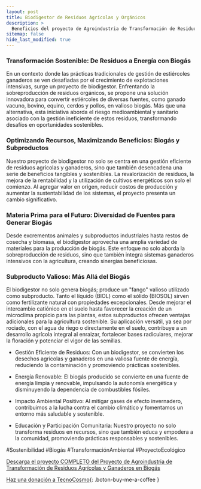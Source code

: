 ```yaml
---
layout: post
title: Biodigestor de Residuos Agrícolas y Orgánicos
description: >
  Beneficios del proyecto de Agroindustria de Transformación de Residuos Agrícolas y Ganaderos en Biogás.
sitemap: false
hide_last_modified: true
---
```


### Transformación Sostenible: De Residuos a Energía con Biogás 

En un contexto donde las prácticas tradicionales de gestión de estiércoles ganaderos se ven desafiadas por el crecimiento de explotaciones intensivas, surge un proyecto de biodigestor. Enfrentando la sobreproducción de residuos orgánicos, se propone una solución innovadora para convertir estiércoles de diversas fuentes, como ganado vacuno, bovino, equino, cerdos y pollos, en valioso biogás. Más que una alternativa, esta iniciativa aborda el riesgo medioambiental y sanitario asociado con la gestión ineficiente de estos residuos, transformando desafíos en oportunidades sostenibles.

### Optimizando Recursos, Maximizando Beneficios: Biogás y Subproductos ###

Nuestro proyecto de biodigestor no solo se centra en una gestión eficiente de residuos agrícolas y ganaderos, sino que también desencadena una serie de beneficios tangibles y sostenibles. La revalorización de residuos, la mejora de la rentabilidad y la utilización de cultivos energéticos son solo el comienzo. Al agregar valor en origen, reducir costos de producción y aumentar la sustentabilidad de los sistemas, el proyecto presenta un cambio significativo.

### Materia Prima para el Futuro: Diversidad de Fuentes para Generar Biogás ###
Desde excrementos animales y subproductos industriales hasta restos de cosecha y biomasa, el biodigestor aprovecha una amplia variedad de materiales para la producción de biogás. Este enfoque no solo aborda la sobreproducción de residuos, sino que también integra sistemas ganaderos intensivos con la agricultura, creando sinergias beneficiosas.

### Subproducto Valioso: Más Allá del Biogás ###
El biodigestor no solo genera biogás; produce un "fango" valioso utilizado como subproducto. Tanto el líquido (BIOL) como el sólido (BIOSOL) sirven como fertilizante natural con propiedades excepcionales. Desde mejorar el intercambio catiónico en el suelo hasta favorecer la creación de un microclima propicio para las plantas, estos subproductos ofrecen ventajas adicionales para la agricultura sostenible. Su aplicación versátil, ya sea por rociado, con el agua de riego o directamente en el suelo, contribuye a un desarrollo agrícola integral al enraizar, fortalecer bases radiculares, mejorar la floración y potenciar el vigor de las semillas.

- Gestión Eficiente de Residuos: Con un biodigestor, se convierten los desechos agrícolas y ganaderos en una valiosa fuente de energía, reduciendo la contaminación y promoviendo prácticas sostenibles.

- Energía Renovable: El biogás producido se convierte en una fuente de energía limpia y renovable, impulsando la autonomía energética y disminuyendo la dependencia de combustibles fósiles.

- Impacto Ambiental Positivo: Al mitigar gases de efecto invernadero, contribuimos a la lucha contra el cambio climático y fomentamos un entorno más saludable y sostenible.

- Educación y Participación Comunitaria: Nuestro proyecto no solo transforma residuos en recursos, sino que también educa y empodera a la comunidad, promoviendo prácticas responsables y sostenibles.

#Sostenibilidad #Biogás #TransformaciónAmbiental #ProyectoEcológico

[Descarga el proyecto COMPLETO del Proyecto de Agroindustria de Transformación de Residuos Agrı́colas y Ganaderos en Biogás](https://www.dropbox.com/scl/fo/sij6omuwnk8txprjp6zay/h?rlkey=8ujevl544ultnn1jxu8rboruy&dl=0)
                                                                                

[Haz una donación a TecnoCosmo](https://www.buymeacoffee.com/nain.taleb){: .boton-buy-me-a-coffee }

<object data="../biogasDeResiduosAgricolaGanaderos.pdf" width="100%" height="600" type='application/pdf'></object>
